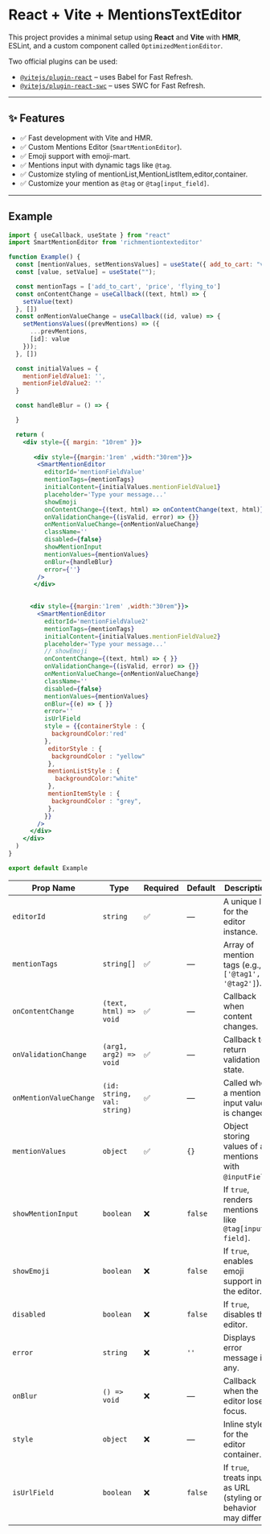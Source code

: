 # React + Vite + MentionsTextEditor

This project provides a minimal setup using **React** and **Vite** with **HMR**, ESLint, and a custom component called `OptimizedMentionEditor`.

Two official plugins can be used:

- [`@vitejs/plugin-react`](https://github.com/vitejs/vite-plugin-react/blob/main/packages/plugin-react) – uses Babel for Fast Refresh.
- [`@vitejs/plugin-react-swc`](https://github.com/vitejs/vite-plugin-react/blob/main/packages/plugin-react-swc) – uses SWC for Fast Refresh.

---

## ✨ Features

- ✅ Fast development with Vite and HMR.
- ✅ Custom Mentions Editor (`SmartMentionEditor`).
- ✅ Emoji support with emoji-mart.
- ✅ Mentions input with dynamic tags like `@tag`.
- ✅ Customize styling of mentionList,MentionListItem,editor,container.
- ✅ Customize your mention as `@tag` or `@tag[input_field]`.

---


## Example

```jsx
import { useCallback, useState } from "react"
import SmartMentionEditor from 'richmentiontexteditor'

function Example() {
  const [mentionValues, setMentionsValues] = useState({ add_to_cart: "value of cart" })
  const [value, setValue] = useState("");

  const mentionTags = ['add_to_cart', 'price', 'flying_to']
  const onContentChange = useCallback((text, html) => {
    setValue(text)
  }, [])
  const onMentionValueChange = useCallback((id, value) => {
    setMentionsValues((prevMentions) => ({
      ...prevMentions,
      [id]: value
    }));
  }, [])

  const initialValues = {
    mentionFieldValue1: '',
    mentionFieldValue2: ''
  }

  const handleBlur = () => {

  }

  return (
    <div style={{ margin: "10rem" }}>
       
       <div style={{margin:'1rem' ,width:"30rem"}}>
        <SmartMentionEditor
          editorId='mentionFieldValue'
          mentionTags={mentionTags}
          initialContent={initialValues.mentionFieldValue1}
          placeholder='Type your message...'
          showEmoji
          onContentChange={(text, html) => onContentChange(text, html)}
          onValidationChange={(isValid, error) => {}}
          onMentionValueChange={onMentionValueChange}
          className=''
          disabled={false}
          showMentionInput
          mentionValues={mentionValues}
          onBlur={handleBlur}
          error={''}
        />
       </div>

        
      <div style={{margin:'1rem' ,width:"30rem"}}>
        <SmartMentionEditor
          editorId='mentionFieldValue2'
          mentionTags={mentionTags}
          initialContent={initialValues.mentionFieldValue2}
          placeholder='Type your message...'
          // showEmoji
          onContentChange={(text, html) => { }}
          onValidationChange={(isValid, error) => {}}
          onMentionValueChange={onMentionValueChange}
          className=''
          disabled={false}
          mentionValues={mentionValues}
          onBlur={(e) => { }}
          error=''
          isUrlField
          style = {{containerStyle : {
            backgroundColor:'red'
          },
           editorStyle : {
            backgroundColor : "yellow"
           },
           mentionListStyle : {
             backgroundColor:"white"
           },
           mentionItemStyle : {
            backgroundColor : "grey",
           },
          }}
        />
      </div>
    </div>
  )
}

export default Example

```






| Prop Name              | Type                        | Required | Default | Description                                                      |
| ---------------------- | --------------------------- | -------- | ------- | ---------------------------------------------------------------- |
| `editorId`             | `string`                    | ✅        | —       | A unique ID for the editor instance.                             |
| `mentionTags`          | `string[]`                  | ✅        | —       | Array of mention tags (e.g., `['@tag1', '@tag2']`).              |
| `onContentChange`      | `(text, html) => void`      | ✅        | —       | Callback when content changes.                                   |
| `onValidationChange`   | `(arg1, arg2) => void`      | ✅        | —       | Callback to return validation state.                             |
| `onMentionValueChange` | `(id: string, val: string)` | ✅        | —       | Called when a mention input value is changed.                    |
| `mentionValues`        | `object`                    | ✅        | `{}`    | Object storing values of all mentions with `@inputField`.        |
| `showMentionInput`     | `boolean`                   | ❌        | `false` | If `true`, renders mentions like `@tag[input field]`.            |
| `showEmoji`            | `boolean`                   | ❌        | `false` | If `true`, enables emoji support in the editor.                  |
| `disabled`             | `boolean`                   | ❌        | `false` | If `true`, disables the editor.                                  |
| `error`                | `string`                    | ❌        | `''`    | Displays error message if any.                                   |
| `onBlur`               | `() => void`                | ❌        | —       | Callback when the editor loses focus.                            |
| `style`                | `object`                    | ❌        | —       | Inline styles for the editor container.                        |
| `isUrlField`           | `boolean`                   | ❌        | `false` | If `true`, treats input as URL (styling or behavior may differ). |
